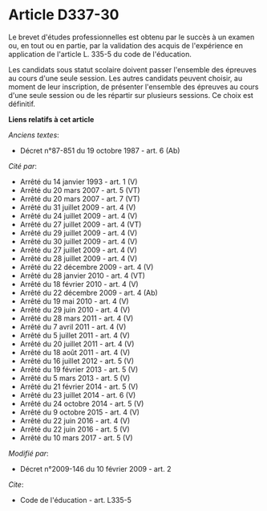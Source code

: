 # Article D337-30

Le brevet d'études professionnelles est obtenu par le succès à un examen ou, en tout ou en partie, par la validation des
acquis de l'expérience en application de l'article L. 335-5 du code de l'éducation. 

Les candidats sous statut scolaire doivent passer l'ensemble des épreuves au cours d'une seule session. Les autres candidats
peuvent choisir, au moment de leur inscription, de présenter l'ensemble des épreuves au cours d'une seule session ou de les
répartir sur plusieurs sessions. Ce choix est définitif.

**Liens relatifs à cet article**

_Anciens textes_:

  - Décret n°87-851 du 19 octobre 1987 - art. 6 (Ab)

_Cité par_:

  - Arrêté du 14 janvier 1993 - art. 1 (V)
  - Arrêté du 20 mars 2007 - art. 5 (VT)
  - Arrêté du 20 mars 2007 - art. 7 (VT)
  - Arrêté du 31 juillet 2009 - art. 4 (V)
  - Arrêté du 24 juillet 2009 - art. 4 (V)
  - Arrêté du 27 juillet 2009 - art. 4 (VT)
  - Arrêté du 29 juillet 2009 - art. 4 (V)
  - Arrêté du 30 juillet 2009 - art. 4 (V)
  - Arrêté du 27 juillet 2009 - art. 4 (V)
  - Arrêté du 28 juillet 2009 - art. 4 (V)
  - Arrêté du 22 décembre 2009 - art. 4 (V)
  - Arrêté du 28 janvier 2010 - art. 4 (VT)
  - Arrêté du 18 février 2010 - art. 4 (V)
  - Arrêté du 22 décembre 2009 - art. 4 (Ab)
  - Arrêté du 19 mai 2010 - art. 4 (V)
  - Arrêté du 29 juin 2010 - art. 4 (V)
  - Arrêté du 28 mars 2011 - art. 4 (V)
  - Arrêté du 7 avril 2011 - art. 4 (V)
  - Arrêté du 5 juillet 2011 - art. 4 (V)
  - Arrêté du 20 juillet 2011 - art. 4 (V)
  - Arrêté du 18 août 2011 - art. 4 (V)
  - Arrêté du 16 juillet 2012 - art. 5 (V)
  - Arrêté du 19 février 2013 - art. 5 (V)
  - Arrêté du 5 mars 2013 - art. 5 (V)
  - Arrêté du 21 février 2014 - art. 5 (V)
  - Arrêté du 23 juillet 2014 - art. 6 (V)
  - Arrêté du 24 octobre 2014 - art. 5 (V)
  - Arrêté du 9 octobre 2015 - art. 4 (V)
  - Arrêté du 22 juin 2016 - art. 4 (V)
  - Arrêté du 22 juin 2016 - art. 5 (V)
  - Arrêté du 10 mars 2017 - art. 5 (V)

_Modifié par_:

  - Décret n°2009-146 du 10 février 2009 - art. 2

_Cite_:

  - Code de l'éducation - art. L335-5
